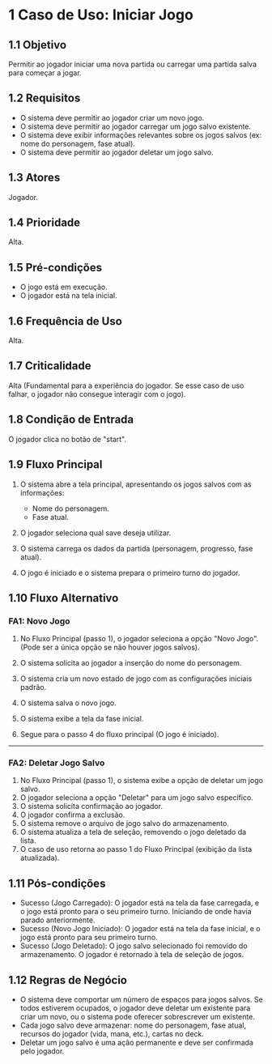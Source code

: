 # 1 Caso de Uso: Iniciar Jogo

## 1.1 Objetivo

Permitir ao jogador iniciar uma nova partida ou carregar uma partida salva para começar a jogar.

## 1.2 Requisitos

* O sistema deve permitir ao jogador criar um novo jogo.
* O sistema deve permitir ao jogador carregar um jogo salvo existente.
* O sistema deve exibir informações relevantes sobre os jogos salvos (ex: nome do personagem, fase atual).
* O sistema deve permitir ao jogador deletar um jogo salvo.

## 1.3 Atores

Jogador.

## 1.4 Prioridade

Alta.

## 1.5 Pré-condições

* O jogo está em execução.
* O jogador está na tela inicial.

## 1.6 Frequência de Uso

Alta.

## 1.7 Criticalidade

Alta (Fundamental para a experiência do jogador. Se esse caso de uso falhar, o jogador não consegue interagir com o jogo).

## 1.8 Condição de Entrada

O jogador clica no botão de "start".

## 1.9 Fluxo Principal

1. O sistema abre a tela principal, apresentando os jogos salvos com as informações:

    - Nome do personagem.
    - Fase atual.

2. O jogador seleciona qual save deseja utilizar.

3. O sistema carrega os dados da partida (personagem, progresso, fase atual).

4. O jogo é iniciado e o sistema prepara o primeiro turno do jogador.

## 1.10 Fluxo Alternativo

### FA1: Novo Jogo

1. No Fluxo Principal (passo 1), o jogador seleciona a opção "Novo Jogo". (Pode ser a única opção se não houver jogos salvos).

2. O sistema solicita ao jogador a inserção do nome do personagem.

3. O sistema cria um novo estado de jogo com as configurações iniciais padrão.

4. O sistema salva o novo jogo.

5. O sistema exibe a tela da fase inicial.

6. Segue para o passo 4 do fluxo principal (O jogo é iniciado).

---

### FA2: Deletar Jogo Salvo

1. No Fluxo Principal (passo 1), o sistema exibe a opção de deletar um jogo salvo.
2. O jogador seleciona a opção "Deletar" para um jogo salvo específico.
3. O sistema solicita confirmação ao jogador.
4. O jogador confirma a exclusão.
5. O sistema remove o arquivo de jogo salvo do armazenamento.
6. O sistema atualiza a tela de seleção, removendo o jogo deletado da lista.
7. O caso de uso retorna ao passo 1 do Fluxo Principal (exibição da lista atualizada).

## 1.11 Pós-condições

* Sucesso (Jogo Carregado): O jogador está na tela da fase carregada, e o jogo está pronto para o seu primeiro turno. Iniciando de onde havia parado anteriormente.
* Sucesso (Novo Jogo Iniciado): O jogador está na tela da fase inicial, e o jogo está pronto para seu primeiro turno.
* Sucesso (Jogo Deletado): O jogo salvo selecionado foi removido do armazenamento. O jogador é retornado à tela de seleção de jogos.

## 1.12 Regras de Negócio

* O sistema deve comportar um número de espaços para jogos salvos. Se todos estiverem ocupados, o jogador deve deletar um existente para criar um novo, ou o sistema pode oferecer sobrescrever um existente.
* Cada jogo salvo deve armazenar: nome do personagem, fase atual, recursos do jogador (vida, mana, etc.), cartas no deck.
* Deletar um jogo salvo é uma ação permanente e deve ser confirmada pelo jogador.
